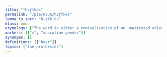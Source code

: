 ```yaml
---
title: "*h₂ŕ̥tḱos"
permalink: "/pie/noun/h2ŕ̥tḱos"
lemma_to_sort: "h₂ŕ̥tk'os"
klass: noun
etymology: ["The word is either a nominalization of an unattested adjective *h₂r̥tḱós (“destroying”) or a derivative of *h₂rétḱ-os ~ *h₂rétḱ-es- (“destruction”) (cf. Avestan 𐬭𐬀𐬱𐬀𐬵‎ (rašah), Sanskrit रक्षस् (rákṣas)).", "In late PIE (i.e. post-Anatolian period), the word metathesized into *h₂ŕ̥ḱtos which phonetically surfaced as *h₂ŕ̥ḱþos following the rule that when dental and velar occlusives appear syllable-initially, they metathesize tk → kt and turn into a thorn cluster denoted ḱþ.  See Wikipedia for a discussion of these clusters' makeup."]
markers: [["m", "masculine gender"]]
synonyms: []
definitions: [["bear"]]
topics: ["ine-pro:Ursids"]
---
```

